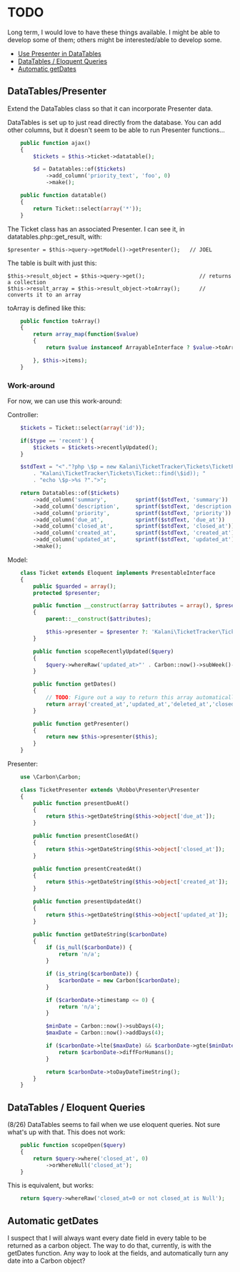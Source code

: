 TODO
===============

Long term, I would love to have these things available. I might be able to develop some of them; others might be interested/able to develop some.

* [Use Presenter in DataTables](#datatable-presenter)
* [DataTables / Eloquent Queries](#datatable-eloquent)
* [Automatic getDates](#getDates)


DataTables/Presenter <a name="datatable-presenter">
-------------------------------------------------------
Extend the DataTables class so that it can incorporate Presenter data.

DataTables is set up to just read directly from the database. You can add other columns, but it doesn't seem to be able to run Presenter functions...

```php
    public function ajax()
    {
        $tickets = $this->ticket->datatable();

        $d = Datatables::of($tickets)
            ->add_column('priority_text', 'foo', 0)
            ->make();
```

```php
    public function datatable()
    {
        return Ticket::select(array('*'));
    }
```

The Ticket class has an associated Presenter. I can see it, in datatables.php::get_result, with:

    $presenter = $this->query->getModel()->getPresenter();   // JOEL

The table is built with just this:

    $this->result_object = $this->query->get();                 // returns a collection
    $this->result_array = $this->result_object->toArray();      // converts it to an array

toArray is defined like this:

```php
    public function toArray()
    {
        return array_map(function($value)
        {
            return $value instanceof ArrayableInterface ? $value->toArray() : $value;

        }, $this->items);
    }
```

### Work-around

For now, we can use this work-around:

Controller:

```php
    $tickets = Ticket::select(array('id'));

    if($type == 'recent') {
        $tickets = $tickets->recentlyUpdated();
    }

    $stdText = "<"."?php \$p = new Kalani\TicketTracker\Tickets\TicketPresenter("
        . "Kalani\TicketTracker\Tickets\Ticket::find(\$id)); "
        . "echo \$p->%s ?".">";

    return Datatables::of($tickets)
        ->add_column('summary',         sprintf($stdText, 'summary')) 
        ->add_column('description',     sprintf($stdText, 'description'))
        ->add_column('priority',        sprintf($stdText, 'priority'))
        ->add_column('due_at',          sprintf($stdText, 'due_at'))
        ->add_column('closed_at',       sprintf($stdText, 'closed_at'))
        ->add_column('created_at',      sprintf($stdText, 'created_at'))
        ->add_column('updated_at',      sprintf($stdText, 'updated_at'))
        ->make();
```

Model:

```php
    class Ticket extends Eloquent implements PresentableInterface
    {
        public $guarded = array();
        protected $presenter;

        public function __construct(array $attributes = array(), $presenter=Null)
        {
            parent::__construct($attributes);

            $this->presenter = $presenter ?: 'Kalani\TicketTracker\Tickets\TicketPresenter';
        }

        public function scopeRecentlyUpdated($query)
        {
            $query->whereRaw('updated_at>"' . Carbon::now()->subWeek()->toDateTimeString() . '"');
        }

        public function getDates()
        {
            // TODO: Figure out a way to return this array automatically
            return array('created_at','updated_at','deleted_at','closed_at','due_at');
        }

        public function getPresenter()
        {
            return new $this->presenter($this);
        }
    }
```

Presenter:

```php
    use \Carbon\Carbon;

    class TicketPresenter extends \Robbo\Presenter\Presenter
    {
        public function presentDueAt()
        {
            return $this->getDateString($this->object['due_at']);
        }

        public function presentClosedAt()
        {
            return $this->getDateString($this->object['closed_at']);
        }

        public function presentCreatedAt()
        {
            return $this->getDateString($this->object['created_at']);
        }

        public function presentUpdatedAt()
        {
            return $this->getDateString($this->object['updated_at']);
        }

        public function getDateString($carbonDate)
        {
            if (is_null($carbonDate)) {
                return 'n/a';
            }

            if (is_string($carbonDate)) {
                $carbonDate = new Carbon($carbonDate);
            }

            if ($carbonDate->timestamp <= 0) {
                return 'n/a';
            }

            $minDate = Carbon::now()->subDays(4);
            $maxDate = Carbon::now()->addDays(4);

            if ($carbonDate->lte($maxDate) && $carbonDate->gte($minDate)) {
                return $carbonDate->diffForHumans();
            }

            return $carbonDate->toDayDateTimeString();
        }
    }
```

DataTables / Eloquent Queries <a name="datatable-eloquent">
---------------------------------------------------------------

(8/26) DataTables seems to fail when we use eloquent queries. Not sure what's up with that. This does not work:

```php
    public function scopeOpen($query)
    {
        return $query->where('closed_at', 0)
            ->orWhereNull('closed_at');
    }
```

This is equivalent, but works:

```php
    return $query->whereRaw('closed_at=0 or not closed_at is Null');
```



Automatic getDates <a name="getDates">
-------------------------------------------
I suspect that I will always want every date field in every table to be returned as a carbon object. The way to do that, currently, is with the getDates function. Any way to look at the fields, and automatically turn any date into a Carbon object?

